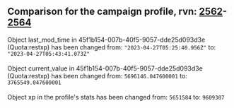 ## Comparison for the campaign profile, rvn: [2562](https://github.com/PRO100KatYT/FortniteProfileRevisions/tree/main/profiles/campaign/2562%20campaign.json)-[2564](https://github.com/PRO100KatYT/FortniteProfileRevisions/tree/main/profiles/campaign/2564%20campaign.json)

Object last_mod_time in 45f1b154-007b-40f5-9057-dde25d093d3e (Quota:restxp) has been changed from: `"2023-04-27T05:25:40.956Z"` to: `"2023-04-27T05:43:41.073Z"`
<br><br>
Object current_value in 45f1b154-007b-40f5-9057-dde25d093d3e (Quota:restxp) has been changed from: `5696146.047600001` to: `3765549.047600001`
<br><br>
Object xp in the profile's stats has been changed from: `5651584` to: `9609307`
<br><br>
